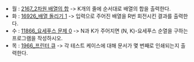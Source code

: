 - 월 : [2167_2차원 배열의 합](https://www.acmicpc.net/problem/2167) -> K개의 줄에 순서대로 배열의 합을 출력한다.
- 화 : [16926_배열 돌리기 1](https://www.acmicpc.net/problem/16926) -> 입력으로 주어진 배열을 R번 회전시킨 결과를 출력한다.
- 수 : [11866_요세푸스 문제 0](https://www.acmicpc.net/problem/11866) -> N과 K가 주어지면 (N, K)-요세푸스 순열을 구하는 프로그램을 작성하시오.
- 목 : [1966_프린터 큐](https://www.acmicpc.net/problem/1966) -> 각 테스트 케이스에 대해 문서가 몇 번째로 인쇄되는지 출력한다.
<!-- - 금 : [13305_주유소](https://www.acmicpc.net/problem/13305) -> 표준 출력으로 제일 왼쪽 도시에서 제일 오른쪽 도시로 가는 최소 비용을 출력한다. -->

